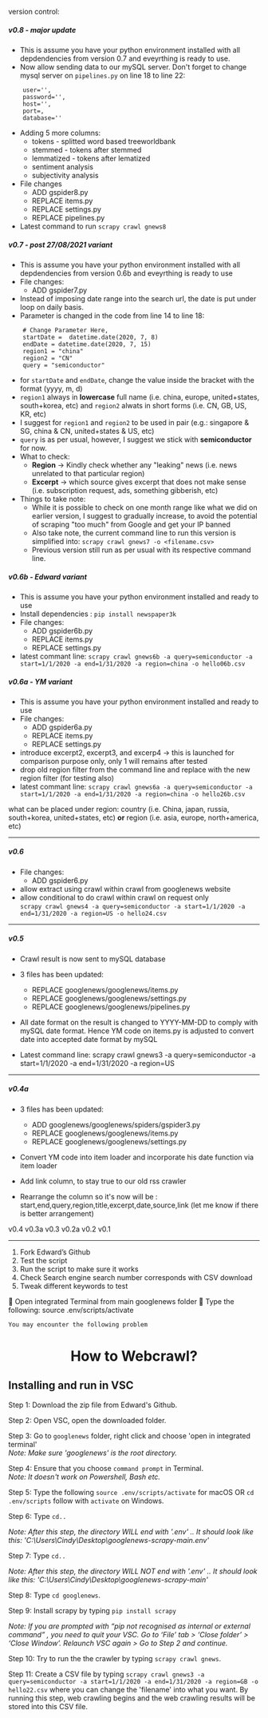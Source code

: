 version control:
##### v0.8 - major update
- This is assume you have your python environment installed with all depdendencies from version 0.7 and eveyrthing is ready to use. 
- Now allow sending data to our mySQL server. Don't forget to change mysql server on `pipelines.py` on line 18 to line 22:  
```
	user='',
	password='',
	host='',
	port=,
	database=''

```
- Adding 5 more columns:
	- tokens - splitted word based treeworldbank
	- stemmed - tokens after stemmed
	- lemmatized - tokens after lematized
	- sentiment analysis
	- subjectivity analysis
- File changes
	- ADD gspider8.py
	- REPLACE items.py
	- REPLACE settings.py
	- REPLACE pipelines.py
- Latest command to run `scrapy crawl gnews8`

##### v0.7 - post 27/08/2021 variant
- This is assume you have your python environment installed with all depdendencies from version 0.6b and eveyrthing is ready to use 
- File changes:
	- ADD gspider7.py
- Instead of imposing date range into the search url, the date is put under loop on daily basis. 
- Parameter is changed in the code from line 14 to line 18:  
```    
	# Change Parameter Here, 
    startDate =  datetime.date(2020, 7, 8)
    endDate = datetime.date(2020, 7, 15)
    region1 = "china"
    region2 = "CN"
    query = "semiconductor"
```  
- for `startDate` and `endDate`, change the value inside the bracket with the format (yyyy, m, d)
- `region1` always in **lowercase** full name (i.e. china, europe, united+states, south+korea, etc) and `region2` alwats in short forms (i.e. CN, GB, US, KR, etc)
- I suggest for `region1` and `region2` to be used in pair (e.g.: singapore & SG, china & CN, united+states & US, etc)
- `query` is as per usual, however, I suggest we stick with **semiconductor** for now. 
- What to check:
	- **Region** -> Kindly check whether any "leaking" news (i.e. news unrelated to that particular region)
	- **Excerpt** -> which source gives excerpt that does not make sense (i.e. subscription request, ads, something gibberish, etc)
- Things to take note:
	- While it is possible to check on one month range like what we did on earlier version, I suggest to gradually increase, to avoid the potential of scraping "too much" from Google and get your IP banned
	- Also take note, the current command line to run this version is simplified into: `scrapy crawl gnews7 -o <filename.csv>`
	- Previous version still run as per usual with its respective command line. 


##### v0.6b - Edward variant
- This is assume you have your python environment installed and ready to use  
- Install dependencies : `pip install newspaper3k`
- File changes:
	- ADD gspider6b.py
	- REPLACE items.py
	- REPLACE settings.py
- latest commant line:
`scrapy crawl gnews6b -a query=semiconductor -a start=1/1/2020 -a end=1/31/2020 -a region=china -o hello06b.csv`


##### v0.6a - YM variant
- This is assume you have your python environment installed and ready to use  
- File changes:
	- ADD gspider6a.py
	- REPLACE items.py
	- REPLACE settings.py
- introduce excerpt2, excerpt3, and excerp4 -> this is launched for comparison purpose only, only 1 will remains after tested
- drop old region filter from the command line and replace with the new region filter (for testing also)
- latest commant line:
`scrapy crawl gnews6a -a query=semiconductor -a start=1/1/2020 -a end=1/31/2020 -a region=china -o hello26b.csv`

what can be placed under region:
country (i.e. China, japan, russia, south+korea, united+states, etc)  **or**
region (i.e. asia, europe, north+america, etc)

<hr>

##### v0.6   
- File changes:
	- ADD gspider6.py
- allow extract using crawl within crawl from googlenews website
- allow conditional to do crawl within crawl on request only  
`scrapy crawl gnews4 -a query=semiconductor -a start=1/1/2020 -a end=1/31/2020 -a region=US -o hello24.csv`

<hr>

##### v0.5  
- Crawl result is now sent to mySQL database
- 3 files has been updated:
	- REPLACE googlenews/googlenews/items.py
	- REPLACE googlenews/googlenews/settings.py
	- REPLACE googlenews/googlenews/pipelines.py

- All date format on the result is changed to YYYY-MM-DD to comply with mySQL date format. Hence YM code on items.py is adjusted to convert date into accepted date format by mySQL
- Latest command line:
scrapy crawl gnews3 -a query=semiconductor -a start=1/1/2020 -a end=1/31/2020 -a region=US

<hr>

##### v0.4a
- 3 files has been updated: 
	- ADD googlenews/googlenews/spiders/gspider3.py
	- REPLACE googlenews/googlenews/items.py
	- REPLACE googlenews/googlenews/settings.py

- Convert YM code into item loader and incorporate his date function via item loader
- Add link column, to stay true to our old rss crawler
- Rearrange the column so it's now will be : start,end,query,region,title,excerpt,date,source,link (let me know if there is better arrangement)

v0.4
v0.3a
v0.3
v0.2a
v0.2
v0.1
<hr>

1) Fork Edward’s Github 
2) Test the script 
3) Run the script to make sure it works 
4) Check Search engine search number corresponds with CSV download 
5) Tweak different keywords to test


	Open integrated Terminal from main googlenews folder
	Type the following:
source .env/scripts/activate

	You may encounter the following problem
 

<h1 align="center">How to Webcrawl?</h1>

## Installing and run in VSC <br>
Step 1: Download the zip file from Edward's Github.<br>

Step 2: Open VSC, open the downloaded folder.<br>

Step 3: Go to `googlenews` folder, right click and choose 'open in integrated terminal' <br>
*Note: Make sure 'googlenews' is the root directory.*<br>

Step 4: Ensure that you choose `command prompt` in Terminal. <br>
*Note: It doesn't work on Powershell, Bash etc.*<br>

Step 5: Type the following `source .env/scripts/activate` for macOS OR `cd .env/scripts` follow with `activate` on Windows.<br>

Step 6: Type `cd..`<br>

*Note: After this step, the directory WILL end with '.env' .. It should look like this: 'C:\Users\Cindy\Desktop\googlenews-scrapy-main.env'* <br>

Step 7: Type `cd..` <br>

*Note: After this step, the directory WILL NOT end with '.env' .. It should look like this: 	'C:\Users\Cindy\Desktop\googlenews-scrapy-main'* <br>

Step 8: Type `cd googlenews`. <br>

Step 9: Install scrapy by typing `pip install scrapy` <br>

*Note: If you are prompted with “pip not recognised as internal or external command” , you need to quit your VSC. Go to ‘File’ tab > ‘Close folder’ > ‘Close Window’. Relaunch VSC again > Go to Step 2 and continue.* <br>
 
Step 10: Try to run the the crawler by typing `scrapy crawl gnews`.<br>

Step 11: Create a CSV file by typing `scrapy crawl gnews3 -a query=semiconductor -a start=1/1/2020 -a end=1/31/2020 -a region=GB -o hello22.csv` where you can change the 'filename' into what you want. By running this step, web crawling begins and the web crawling results will be stored into this CSV file. <br>

        



